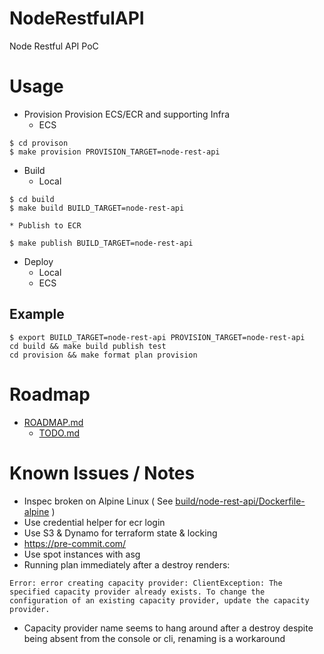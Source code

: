 # NodeRestfulAPI
Node Restful API PoC

# Usage
* Provision
Provision ECS/ECR and supporting Infra
	* ECS
```
$ cd provison
$ make provision PROVISION_TARGET=node-rest-api
```
* Build
	* Local
```
$ cd build
$ make build BUILD_TARGET=node-rest-api
```
	* Publish to ECR
```
$ make publish BUILD_TARGET=node-rest-api
```
* Deploy
	* Local
	* ECS
## Example
```
$ export BUILD_TARGET=node-rest-api PROVISION_TARGET=node-rest-api
cd build && make build publish test
cd provision && make format plan provision
```

# Roadmap
* [ROADMAP.md](docs/ROADMAP.md)
	* [TODO.md](docs/TODO.md)

# Known Issues / Notes
* Inspec broken on Alpine Linux ( See [build/node-rest-api/Dockerfile-alpine](build/node-rest-api/Dockerfile-alpine) )
* Use credential helper for ecr login
* Use S3 & Dynamo for terraform state & locking
* https://pre-commit.com/
* Use spot instances with asg
* Running plan immediately after a destroy renders:
```
Error: error creating capacity provider: ClientException: The specified capacity provider already exists. To change the configuration of an existing capacity provider, update the capacity provider.
```
  * Capacity provider name seems to hang around after a destroy despite being absent from the console or cli, renaming is a workaround
